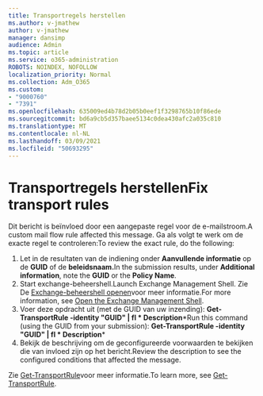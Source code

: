 ```yaml
---
title: Transportregels herstellen
ms.author: v-jmathew
author: v-jmathew
manager: dansimp
audience: Admin
ms.topic: article
ms.service: o365-administration
ROBOTS: NOINDEX, NOFOLLOW
localization_priority: Normal
ms.collection: Adm_O365
ms.custom:
- "9000760"
- "7391"
ms.openlocfilehash: 635009ed4b78d2b05b0eef1f3298765b10f86ede
ms.sourcegitcommit: bd6a9cb5d357baee5134c0dea430afc2a035c810
ms.translationtype: MT
ms.contentlocale: nl-NL
ms.lasthandoff: 03/09/2021
ms.locfileid: "50693295"
---
```

# <a name="fix-transport-rules"></a><span data-ttu-id="9b084-102">Transportregels herstellen</span><span class="sxs-lookup"><span data-stu-id="9b084-102">Fix transport rules</span></span>

<span data-ttu-id="9b084-103">Dit bericht is beïnvloed door een aangepaste regel voor de e-mailstroom.</span><span class="sxs-lookup"><span data-stu-id="9b084-103">A custom mail flow rule affected this message.</span></span> <span data-ttu-id="9b084-104">Ga als volgt te werk om de exacte regel te controleren:</span><span class="sxs-lookup"><span data-stu-id="9b084-104">To review the exact rule, do the following:</span></span>

1. <span data-ttu-id="9b084-105">Let in de resultaten van de indiening onder **Aanvullende informatie** op de **GUID** of de **beleidsnaam.**</span><span class="sxs-lookup"><span data-stu-id="9b084-105">In the submission results, under **Additional information**, note the **GUID** or the **Policy Name**.</span></span>
2. <span data-ttu-id="9b084-106">Start exchange-beheershell.</span><span class="sxs-lookup"><span data-stu-id="9b084-106">Launch Exchange Management Shell.</span></span> <span data-ttu-id="9b084-107">Zie De [Exchange-beheershell openen](https://go.microsoft.com/fwlink/?linkid=2101432)voor meer informatie.</span><span class="sxs-lookup"><span data-stu-id="9b084-107">For more information, see [Open the Exchange Management Shell](https://go.microsoft.com/fwlink/?linkid=2101432).</span></span>
3. <span data-ttu-id="9b084-108">Voer deze opdracht uit (met de GUID van uw inzending):  **Get-TransportRule -identity "GUID" | fl \* Description**\*</span><span class="sxs-lookup"><span data-stu-id="9b084-108">Run this command (using the GUID from your submission):  **Get-TransportRule -identity "GUID" | fl \* Description**\*</span></span>
4. <span data-ttu-id="9b084-109">Bekijk de beschrijving om de geconfigureerde voorwaarden te bekijken die van invloed zijn op het bericht.</span><span class="sxs-lookup"><span data-stu-id="9b084-109">Review the description to see the configured conditions that affected the message.</span></span>

<span data-ttu-id="9b084-110">Zie [Get-TransportRule](https://go.microsoft.com/fwlink/?linkid=2101523)voor meer informatie.</span><span class="sxs-lookup"><span data-stu-id="9b084-110">To learn more, see [Get-TransportRule](https://go.microsoft.com/fwlink/?linkid=2101523).</span></span>
